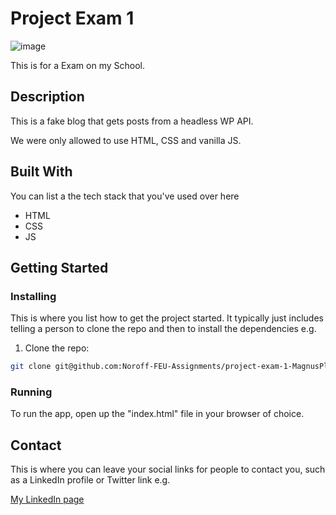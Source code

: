 # Project Exam 1

![image](https://https://pikwy.com/web/640631423574f87a7727829e)

This is for a Exam on my School.

## Description 

This is a fake blog that gets posts from a headless WP API.

We were only allowed to use HTML, CSS and vanilla JS.

## Built With

You can list a the tech stack that you've used over here

- HTML
- CSS
- JS

## Getting Started

### Installing

This is where you list how to get the project started. It typically just includes telling a person to clone the repo and then to install the dependencies e.g.

1. Clone the repo:

```bash
git clone git@github.com:Noroff-FEU-Assignments/project-exam-1-MagnusPladsen.git
```

### Running

To run the app, open up the "index.html" file in your browser of choice.


## Contact

This is where you can leave your social links for people to contact you, such as a LinkedIn profile or Twitter link e.g.

[My LinkedIn page](https://www.linkedin.com/in/magnus-pladsen-1a2738226/)
